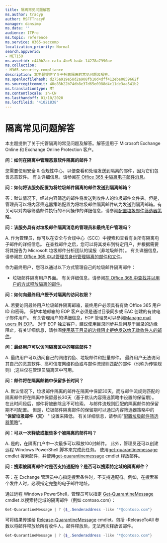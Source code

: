 ```yaml
---
title: 隔离常见问题解答
ms.author: tracyp
author: MSFTTracyP
manager: dansimp
ms.date: ''
audience: ITPro
ms.topic: reference
ms.service: O365-seccomp
localization_priority: Normal
search.appverid:
- MET150
ms.assetid: c440b2ac-cafa-4be5-ba4c-14278a7990ae
ms.collection:
- M365-security-compliance
description: 本主题提供了关于托管隔离的常见问题及解答。
ms.openlocfilehash: d275a919e58d2a908fb10d4dff412ebe0859662f
ms.sourcegitcommit: 40e83b22b74db8e37d65e0988d4c11de3aa541b2
ms.translationtype: MT
ms.contentlocale: zh-CN
ms.lasthandoff: 01/10/2020
ms.locfileid: "41021838"
---
```

# <a name="quarantine-faq"></a>隔离常见问题解答

本主题提供了关于托管隔离的常见问题及解答。解答适用于 Microsoft Exchange Online 和 Exchange Online Protection 客户。

 **问：如何在隔离中管理恶意软件隔离的邮件？**

您需要使用安全 & 合规性中心，以便查看和处理发送到隔离的邮件，因为它们包含恶意软件。 有关详细信息，请参阅[在 Office 365 中隔离电子邮件消息](quarantine-email-messages.md)。

 **问：如何将该服务配置为将垃圾邮件隔离的邮件发送到隔离邮箱？**

答：默认情况下，经过内容筛选的邮件将发送到收件人的垃圾邮件文件夹。但是，管理员可以将内容筛选器策略配置为将垃圾邮件隔离邮件转为发送到隔离邮箱。有关可以对内容筛选邮件执行的不同操作的详细信息，请参阅[配置垃圾邮件筛选器策略](configure-your-spam-filter-policies.md)。

 **问：该服务具有对垃圾邮件隔离消息的管理员和最终用户管理吗？**

A. 作为管理员，你可以在安全与合规中心（SCC）中搜索和查看有关所有隔离电子邮件的详细信息。 在查找邮件之后，您可以将其发布到特定用户，并根据需要将其报告为 Microsoft 垃圾邮件分析团队的误报（非垃圾邮件）。 有关详细信息，请参阅[在 Office 365 中以管理员身份管理隔离的邮件和文件](manage-quarantined-messages-and-files.md)。

作为最终用户，您可以通过以下方式管理自己的垃圾邮件隔离邮件：

- 垃圾邮件隔离用户界面。 有关详细信息，请参阅[在 Office 365 中查找并以用户的方式释放隔离的邮件](find-and-release-quarantined-messages-as-a-user.md)。

 **问：如何向最终用户授予对隔离的访问权限？**

A. 若要访问最终用户垃圾邮件隔离邮箱，最终用户必须具有有效 Office 365 用户 ID 和密码。 保护本地邮箱的 EOP 客户必须是通过目录同步或 EAC 创建的有效电子邮件用户。 有关管理用户的详细信息，EOP 管理员可以参阅[Manage mail users IN EOP](manage-mail-users-in-eop.md)。 对于 EOP 独立客户，建议使用目录同步并启用基于目录的边缘阻止，有关详细信息，请参阅[使用基于目录的边缘阻止拒绝发送给无效收件人的邮件](https://docs.microsoft.com/exchange/mail-flow-best-practices/use-directory-based-edge-blocking)。

 **问：最终用户可以访问隔离区中的哪些邮件？**

A. 最终用户可以访问自己的网络钓鱼、垃圾邮件和批量邮件。 最终用户无法访问其自己的恶意软件、高可信度网络钓鱼或与邮件流规则匹配的邮件（也称为传输规则）;这些仅在管理员隔离区中可用。 

 **问：邮件将在隔离邮箱中保留多长时间？**

A. 默认情况下，垃圾邮件隔离的邮件在隔离中保留30天，而与邮件流规则匹配的隔离邮件将在隔离中保留最长30天（基于默认内容筛选策略中设置的保留期）。 在此时间段后，邮件将被删除且不可检索。 与邮件流规则匹配的隔离邮件的保留期不可配置。 但是，垃圾邮件隔离邮件的保留期可以通过内容筛选器策略中的 "**保留垃圾邮件（天）** " 设置来降低。 有关详细信息，请参阅“[配置垃圾邮件筛选器策略](configure-your-spam-filter-policies.md)”。

 **问：可以一次释放或报告多个被隔离的邮件吗？**

A. 是的，在隔离门户中一次最多可以释放100封邮件。 此外，管理员还可以创建远程 Windows PowerShell 脚本来完成此任务。 使用[get-quarantinemessage](https://docs.microsoft.com/powershell/module/exchange/antispam-antimalware/get-quarantinemessage) cmdlet 搜索邮件，并使用[get-quarantinemessage](https://docs.microsoft.com/powershell/module/exchange/antispam-antimalware/release-quarantinemessage) cmdlet 释放邮件。

 **问：搜索被隔离邮件时是否支持通配符？是否可以搜索特定域的隔离邮件？**

答：在 Exchange 管理员中心指定搜索条件时，不支持通配符。例如，在搜索某个发件人时，必须指定完整的电子邮件地址。

通过远程 Windows PowerShell，管理员可以指定 [Get-QuarantineMessage](https://docs.microsoft.com/powershell/module/exchange/antispam-antimalware/get-quarantinemessage) cmdlet 以搜索特定域的隔离邮件（例如 contoso.com）：

```powershell
Get-QuarantineMessage | ? {$_.Senderaddress -like "*@contoso.com"}
```

可将结果传递给 [Release-QuarantineMessage](https://docs.microsoft.com/powershell/module/exchange/antispam-antimalware/release-quarantinemessage) cmdlet。包括 -ReleaseToAll 参数以将邮件释放给所有收件人。邮件释放后，无法再次释放该邮件。

```powershell
Get-QuarantineMessage | ? {$_.Senderaddress -like "*@contoso.com"}
```
